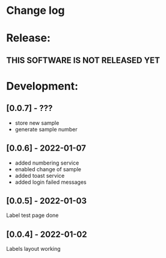 # Change log

# Release:

## THIS SOFTWARE IS NOT RELEASED YET

# Development:

## [0.0.7] - ???
 - store new sample
 - generate sample number


## [0.0.6] - 2022-01-07
 - added numbering service
 - enabled change of sample
 - added toast service
 - added login failed messages

## [0.0.5] - 2022-01-03
Label test page done

## [0.0.4] - 2022-01-02
Labels layout working
